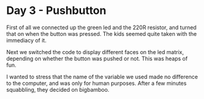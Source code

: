 # Day 3 - Pushbutton

First of all we connected up the green led and the 220R resistor, and turned
that on when the button was pressed. The kids seemed quite taken with the
immediacy of it.

Next we switched the code to display different faces on the led matrix,
depending on whether the button was pushed or not. This was heaps of fun.

I wanted to stress that the name of the variable we used made no difference to
the computer, and was only for human purposes. After a few minutes squabbling,
they decided on bigbamboo.
